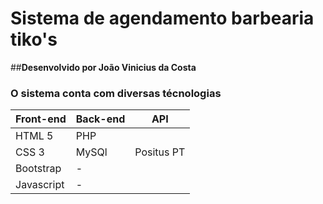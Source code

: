 # **Sistema de agendamento barbearia tiko's**

##**Desenvolvido por João Vinicius da Costa**

### O sistema conta com diversas técnologias

| Front-end | Back-end | API |
|-----------|----------|:-----:|
| HTML 5 | PHP  |            |
| CSS 3 | MySQl | Positus PT |
| Bootstrap| -  |            |
| Javascript| - |            |

